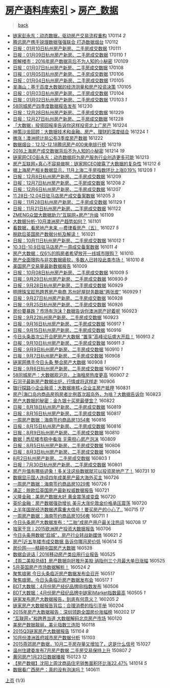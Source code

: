[房产语料库索引](../../README.md)  > [房产_数据](房产_数据.md)
====
> [back](../README.md)

- [链家彭永东：动态数据，驱动房产交易流程重构](http://jkwz.applinzi.com/ittc/6922954308122575876.html#%E9%93%BE%E5%AE%B6%E5%BD%AD%E6%B0%B8%E4%B8%9C%EF%BC%9A%E5%8A%A8%E6%80%81%E6%95%B0%E6%8D%AE%EF%BC%8C%E9%A9%B1%E5%8A%A8%E6%88%BF%E4%BA%A7%E4%BA%A4%E6%98%93%E6%B5%81%E7%A8%8B%E9%87%8D%E6%9E%84) 170114 *2* 
- [腾讯房产携手锐理数据强强联合 打造数据烟台](http://jkwz.applinzi.com/ittc/6922305814961587205.html#%E8%85%BE%E8%AE%AF%E6%88%BF%E4%BA%A7%E6%90%BA%E6%89%8B%E9%94%90%E7%90%86%E6%95%B0%E6%8D%AE%E5%BC%BA%E5%BC%BA%E8%81%94%E5%90%88+%E6%89%93%E9%80%A0%E6%95%B0%E6%8D%AE%E7%83%9F%E5%8F%B0) 170112  
- [日报：01月10日杭州房产新房、二手房成交数据](http://jkwz.applinzi.com/ittc/6921857625213109252.html#%E6%97%A5%E6%8A%A5%EF%BC%9A01%E6%9C%8810%E6%97%A5%E6%9D%AD%E5%B7%9E%E6%88%BF%E4%BA%A7%E6%96%B0%E6%88%BF%E3%80%81%E4%BA%8C%E6%89%8B%E6%88%BF%E6%88%90%E4%BA%A4%E6%95%B0%E6%8D%AE) 170111  
- [日报：01月09日杭州房产新房、二手房成交数据](http://jkwz.applinzi.com/ittc/6921454968145183749.html#%E6%97%A5%E6%8A%A5%EF%BC%9A01%E6%9C%8809%E6%97%A5%E6%9D%AD%E5%B7%9E%E6%88%BF%E4%BA%A7%E6%96%B0%E6%88%BF%E3%80%81%E4%BA%8C%E6%89%8B%E6%88%BF%E6%88%90%E4%BA%A4%E6%95%B0%E6%8D%AE) 170110 *1* 
- [图解楼市：2016年房产数据背后不为人知的小秘密](http://jkwz.applinzi.com/ittc/6921175728510206980.html#%E5%9B%BE%E8%A7%A3%E6%A5%BC%E5%B8%82%EF%BC%9A2016%E5%B9%B4%E6%88%BF%E4%BA%A7%E6%95%B0%E6%8D%AE%E8%83%8C%E5%90%8E%E4%B8%8D%E4%B8%BA%E4%BA%BA%E7%9F%A5%E7%9A%84%E5%B0%8F%E7%A7%98%E5%AF%86) 170109  
- [日报：01月07日杭州房产新房、二手房成交数据](http://jkwz.applinzi.com/ittc/6920706198277194756.html#%E6%97%A5%E6%8A%A5%EF%BC%9A01%E6%9C%8807%E6%97%A5%E6%9D%AD%E5%B7%9E%E6%88%BF%E4%BA%A7%E6%96%B0%E6%88%BF%E3%80%81%E4%BA%8C%E6%89%8B%E6%88%BF%E6%88%90%E4%BA%A4%E6%95%B0%E6%8D%AE) 170108  
- [日报：01月05日杭州房产新房、二手房成交数据](http://jkwz.applinzi.com/ittc/6919946215860208644.html#%E6%97%A5%E6%8A%A5%EF%BC%9A01%E6%9C%8805%E6%97%A5%E6%9D%AD%E5%B7%9E%E6%88%BF%E4%BA%A7%E6%96%B0%E6%88%BF%E3%80%81%E4%BA%8C%E6%89%8B%E6%88%BF%E6%88%90%E4%BA%A4%E6%95%B0%E6%8D%AE) 170106  
- [日报：01月04日杭州房产新房、二手房成交数据](http://jkwz.applinzi.com/ittc/6919630961074766853.html#%E6%97%A5%E6%8A%A5%EF%BC%9A01%E6%9C%8804%E6%97%A5%E6%9D%AD%E5%B7%9E%E6%88%BF%E4%BA%A7%E6%96%B0%E6%88%BF%E3%80%81%E4%BA%8C%E6%89%8B%E6%88%BF%E6%88%90%E4%BA%A4%E6%95%B0%E6%8D%AE) 170105  
- [吴海山：基于百度大数据的经济测量和房产投资决策](http://jkwz.applinzi.com/ittc/6919601258142106629.html#%E5%90%B4%E6%B5%B7%E5%B1%B1%EF%BC%9A%E5%9F%BA%E4%BA%8E%E7%99%BE%E5%BA%A6%E5%A4%A7%E6%95%B0%E6%8D%AE%E7%9A%84%E7%BB%8F%E6%B5%8E%E6%B5%8B%E9%87%8F%E5%92%8C%E6%88%BF%E4%BA%A7%E6%8A%95%E8%B5%84%E5%86%B3%E7%AD%96) 170105  
- [日报：01月03日杭州房产新房、二手房成交数据](http://jkwz.applinzi.com/ittc/6919225631685739525.html#%E6%97%A5%E6%8A%A5%EF%BC%9A01%E6%9C%8803%E6%97%A5%E6%9D%AD%E5%B7%9E%E6%88%BF%E4%BA%A7%E6%96%B0%E6%88%BF%E3%80%81%E4%BA%8C%E6%89%8B%E6%88%BF%E6%88%90%E4%BA%A4%E6%95%B0%E6%8D%AE) 170104  
- [日报：01月02日杭州房产新房、二手房成交数据](http://jkwz.applinzi.com/ittc/6918850419291063301.html#%E6%97%A5%E6%8A%A5%EF%BC%9A01%E6%9C%8802%E6%97%A5%E6%9D%AD%E5%B7%9E%E6%88%BF%E4%BA%A7%E6%96%B0%E6%88%BF%E3%80%81%E4%BA%8C%E6%89%8B%E6%88%BF%E6%88%90%E4%BA%A4%E6%95%B0%E6%8D%AE) 170103 *1* 
- [58同城房产四季度数据报告发布](http://jkwz.applinzi.com/ittc/6917362298317702148.html#58%E5%90%8C%E5%9F%8E%E6%88%BF%E4%BA%A7%E5%9B%9B%E5%AD%A3%E5%BA%A6%E6%95%B0%E6%8D%AE%E6%8A%A5%E5%91%8A%E5%8F%91%E5%B8%83) 161230  
- [日报：12月28日杭州房产新房、二手房成交数据](http://jkwz.applinzi.com/ittc/6917039627625300996.html#%E6%97%A5%E6%8A%A5%EF%BC%9A12%E6%9C%8828%E6%97%A5%E6%9D%AD%E5%B7%9E%E6%88%BF%E4%BA%A7%E6%96%B0%E6%88%BF%E3%80%81%E4%BA%8C%E6%89%8B%E6%88%BF%E6%88%90%E4%BA%A4%E6%95%B0%E6%8D%AE) 161229  
- [日报：12月27日杭州房产新房、二手房成交数据](http://jkwz.applinzi.com/ittc/6916665475567453188.html#%E6%97%A5%E6%8A%A5%EF%BC%9A12%E6%9C%8827%E6%97%A5%E6%9D%AD%E5%B7%9E%E6%88%BF%E4%BA%A7%E6%96%B0%E6%88%BF%E3%80%81%E4%BA%8C%E6%89%8B%E6%88%BF%E6%88%90%E4%BA%A4%E6%95%B0%E6%8D%AE) 161228  
- [「大数据」投资回报率告诉你这样投资北上广房产](http://jkwz.applinzi.com/ittc/6915262158719157253.html#%E3%80%8C%E5%A4%A7%E6%95%B0%E6%8D%AE%E3%80%8D%E6%8A%95%E8%B5%84%E5%9B%9E%E6%8A%A5%E7%8E%87%E5%91%8A%E8%AF%89%E4%BD%A0%E8%BF%99%E6%A0%B7%E6%8A%95%E8%B5%84%E5%8C%97%E4%B8%8A%E5%B9%BF%E6%88%BF%E4%BA%A7) 161224  
- [神策沙龙回顾：大数据技术和金融、房产、理财的深度结合](http://jkwz.applinzi.com/ittc/6915119544242013189.html#%E7%A5%9E%E7%AD%96%E6%B2%99%E9%BE%99%E5%9B%9E%E9%A1%BE%EF%BC%9A%E5%A4%A7%E6%95%B0%E6%8D%AE%E6%8A%80%E6%9C%AF%E5%92%8C%E9%87%91%E8%9E%8D%E3%80%81%E6%88%BF%E4%BA%A7%E3%80%81%E7%90%86%E8%B4%A2%E7%9A%84%E6%B7%B1%E5%BA%A6%E7%BB%93%E5%90%88) 161224 *1* 
- [微涨！澳洲统计局公布3季度房产数据](http://jkwz.applinzi.com/ittc/6914379327319049221.html#%E5%BE%AE%E6%B6%A8%EF%BC%81%E6%BE%B3%E6%B4%B2%E7%BB%9F%E8%AE%A1%E5%B1%80%E5%85%AC%E5%B8%833%E5%AD%A3%E5%BA%A6%E6%88%BF%E4%BA%A7%E6%95%B0%E6%8D%AE) 161222  
- [数据烟台：12.12-12.18腾讯房产400来电排行榜](http://jkwz.applinzi.com/ittc/6913386543527232516.html#%E6%95%B0%E6%8D%AE%E7%83%9F%E5%8F%B0%EF%BC%9A12.12-12.18%E8%85%BE%E8%AE%AF%E6%88%BF%E4%BA%A7400%E6%9D%A5%E7%94%B5%E6%8E%92%E8%A1%8C%E6%A6%9C) 161219  
- [2016上海房产成交数据背后不为人知的小秘密](http://jkwz.applinzi.com/ittc/6911547433212707844.html#2016%E4%B8%8A%E6%B5%B7%E6%88%BF%E4%BA%A7%E6%88%90%E4%BA%A4%E6%95%B0%E6%8D%AE%E8%83%8C%E5%90%8E%E4%B8%8D%E4%B8%BA%E4%BA%BA%E7%9F%A5%E7%9A%84%E5%B0%8F%E7%A7%98%E5%AF%86) 161214 *19* 
- [链家网CEO彭永东：动态数据将为房产服务行业创造更多可能](http://jkwz.applinzi.com/ittc/6911146329543017476.html#%E9%93%BE%E5%AE%B6%E7%BD%91CEO%E5%BD%AD%E6%B0%B8%E4%B8%9C%EF%BC%9A%E5%8A%A8%E6%80%81%E6%95%B0%E6%8D%AE%E5%B0%86%E4%B8%BA%E6%88%BF%E4%BA%A7%E6%9C%8D%E5%8A%A1%E8%A1%8C%E4%B8%9A%E5%88%9B%E9%80%A0%E6%9B%B4%E5%A4%9A%E5%8F%AF%E8%83%BD) 161213  
- [房产互联网+真心不容易做啊：链家网CEO披露了大数据的复杂性](http://jkwz.applinzi.com/ittc/6910847757584958468.html#%E6%88%BF%E4%BA%A7%E4%BA%92%E8%81%94%E7%BD%91%2B%E7%9C%9F%E5%BF%83%E4%B8%8D%E5%AE%B9%E6%98%93%E5%81%9A%E5%95%8A%EF%BC%9A%E9%93%BE%E5%AE%B6%E7%BD%91CEO%E6%8A%AB%E9%9C%B2%E4%BA%86%E5%A4%A7%E6%95%B0%E6%8D%AE%E7%9A%84%E5%A4%8D%E6%9D%82%E6%80%A7) 161212 *6* 
- [据上海房产相关数据显示，11月上海二手房指数环比上涨0.19%](http://jkwz.applinzi.com/ittc/6909693129761752069.html#%E6%8D%AE%E4%B8%8A%E6%B5%B7%E6%88%BF%E4%BA%A7%E7%9B%B8%E5%85%B3%E6%95%B0%E6%8D%AE%E6%98%BE%E7%A4%BA%EF%BC%8C11%E6%9C%88%E4%B8%8A%E6%B5%B7%E4%BA%8C%E6%89%8B%E6%88%BF%E6%8C%87%E6%95%B0%E7%8E%AF%E6%AF%94%E4%B8%8A%E6%B6%A80.19%25) 161209 *1* 
- [日报：12月8日杭州房产新房、二手房成交数据](http://jkwz.applinzi.com/ittc/6909573503287559173.html#%E6%97%A5%E6%8A%A5%EF%BC%9A12%E6%9C%888%E6%97%A5%E6%9D%AD%E5%B7%9E%E6%88%BF%E4%BA%A7%E6%96%B0%E6%88%BF%E3%80%81%E4%BA%8C%E6%89%8B%E6%88%BF%E6%88%90%E4%BA%A4%E6%95%B0%E6%8D%AE) 161209  
- [日报：12月7日杭州房产新房、二手房成交数据](http://jkwz.applinzi.com/ittc/6909203047543997445.html#%E6%97%A5%E6%8A%A5%EF%BC%9A12%E6%9C%887%E6%97%A5%E6%9D%AD%E5%B7%9E%E6%88%BF%E4%BA%A7%E6%96%B0%E6%88%BF%E3%80%81%E4%BA%8C%E6%89%8B%E6%88%BF%E6%88%90%E4%BA%A4%E6%95%B0%E6%8D%AE) 161208 *2* 
- [日报：12月6日杭州房产新房、二手房成交数据](http://jkwz.applinzi.com/ittc/6908876659301549060.html#%E6%97%A5%E6%8A%A5%EF%BC%9A12%E6%9C%886%E6%97%A5%E6%9D%AD%E5%B7%9E%E6%88%BF%E4%BA%A7%E6%96%B0%E6%88%BF%E3%80%81%E4%BA%8C%E6%89%8B%E6%88%BF%E6%88%90%E4%BA%A4%E6%95%B0%E6%8D%AE) 161207  
- [11.28日-12.04日驻马店房产成交备案数据](http://jkwz.applinzi.com/ittc/6908176992804799493.html#11.28%E6%97%A5-12.04%E6%97%A5%E9%A9%BB%E9%A9%AC%E5%BA%97%E6%88%BF%E4%BA%A7%E6%88%90%E4%BA%A4%E5%A4%87%E6%A1%88%E6%95%B0%E6%8D%AE) 161205 *3* 
- [日报：11月28日杭州房产新房、二手房成交数据](http://jkwz.applinzi.com/ittc/6905940916727972868.html#%E6%97%A5%E6%8A%A5%EF%BC%9A11%E6%9C%8828%E6%97%A5%E6%9D%AD%E5%B7%9E%E6%88%BF%E4%BA%A7%E6%96%B0%E6%88%BF%E3%80%81%E4%BA%8C%E6%89%8B%E6%88%BF%E6%88%90%E4%BA%A4%E6%95%B0%E6%8D%AE) 161129 *1* 
- [日报：11月21日杭州房产新房、二手房成交数据](http://jkwz.applinzi.com/ittc/6903273748060177412.html#%E6%97%A5%E6%8A%A5%EF%BC%9A11%E6%9C%8821%E6%97%A5%E6%9D%AD%E5%B7%9E%E6%88%BF%E4%BA%A7%E6%96%B0%E6%88%BF%E3%80%81%E4%BA%8C%E6%89%8B%E6%88%BF%E6%88%90%E4%BA%A4%E6%95%B0%E6%8D%AE) 161122  
- [ZMENG众盟大数据助力“互联网+房产”升级](http://jkwz.applinzi.com/ittc/6898447807584666629.html#ZMENG%E4%BC%97%E7%9B%9F%E5%A4%A7%E6%95%B0%E6%8D%AE%E5%8A%A9%E5%8A%9B%E2%80%9C%E4%BA%92%E8%81%94%E7%BD%91%2B%E6%88%BF%E4%BA%A7%E2%80%9D%E5%8D%87%E7%BA%A7) 161109  
- [大数据分析-10月澳洲房产趋势如何？](http://jkwz.applinzi.com/ittc/6895574118337872901.html#%E5%A4%A7%E6%95%B0%E6%8D%AE%E5%88%86%E6%9E%90-10%E6%9C%88%E6%BE%B3%E6%B4%B2%E6%88%BF%E4%BA%A7%E8%B6%8B%E5%8A%BF%E5%A6%82%E4%BD%95%EF%BC%9F) 161101  
- [看数据，看房地产未来 —费律看房产（五）](http://jkwz.applinzi.com/ittc/6893594259092931588.html#%E7%9C%8B%E6%95%B0%E6%8D%AE%EF%BC%8C%E7%9C%8B%E6%88%BF%E5%9C%B0%E4%BA%A7%E6%9C%AA%E6%9D%A5+%E2%80%94%E8%B4%B9%E5%BE%8B%E7%9C%8B%E6%88%BF%E4%BA%A7%EF%BC%88%E4%BA%94%EF%BC%89) 161027 *5* 
- [脱欧后英国房产数据分析及解读！](http://jkwz.applinzi.com/ittc/6891459266895938565.html#%E8%84%B1%E6%AC%A7%E5%90%8E%E8%8B%B1%E5%9B%BD%E6%88%BF%E4%BA%A7%E6%95%B0%E6%8D%AE%E5%88%86%E6%9E%90%E5%8F%8A%E8%A7%A3%E8%AF%BB%EF%BC%81) 161021  
- [日报：10月11日杭州房产新房、二手房成交数据](http://jkwz.applinzi.com/ittc/6888032439737254917.html#%E6%97%A5%E6%8A%A5%EF%BC%9A10%E6%9C%8811%E6%97%A5%E6%9D%AD%E5%B7%9E%E6%88%BF%E4%BA%A7%E6%96%B0%E6%88%BF%E3%80%81%E4%BA%8C%E6%89%8B%E6%88%BF%E6%88%90%E4%BA%A4%E6%95%B0%E6%8D%AE) 161012 *1* 
- [10.3日-10.9日驻马店房产一周成交备案数据](http://jkwz.applinzi.com/ittc/6887662682408223748.html#10.3%E6%97%A5-10.9%E6%97%A5%E9%A9%BB%E9%A9%AC%E5%BA%97%E6%88%BF%E4%BA%A7%E4%B8%80%E5%91%A8%E6%88%90%E4%BA%A4%E5%A4%87%E6%A1%88%E6%95%B0%E6%8D%AE) 161011 *4* 
- [房产大数据：仅6%的购房者希望放开一线城市限购？](http://jkwz.applinzi.com/ittc/6887383069517939717.html#%E6%88%BF%E4%BA%A7%E5%A4%A7%E6%95%B0%E6%8D%AE%EF%BC%9A%E4%BB%856%25%E7%9A%84%E8%B4%AD%E6%88%BF%E8%80%85%E5%B8%8C%E6%9C%9B%E6%94%BE%E5%BC%80%E4%B8%80%E7%BA%BF%E5%9F%8E%E5%B8%82%E9%99%90%E8%B4%AD%EF%BC%9F) 161010  
- [房产全面限购与非农数据疲软，多数人已转投此类市场！](http://jkwz.applinzi.com/ittc/6887288771116008452.html#%E6%88%BF%E4%BA%A7%E5%85%A8%E9%9D%A2%E9%99%90%E8%B4%AD%E4%B8%8E%E9%9D%9E%E5%86%9C%E6%95%B0%E6%8D%AE%E7%96%B2%E8%BD%AF%EF%BC%8C%E5%A4%9A%E6%95%B0%E4%BA%BA%E5%B7%B2%E8%BD%AC%E6%8A%95%E6%AD%A4%E7%B1%BB%E5%B8%82%E5%9C%BA%EF%BC%81) 161010 *8* 
- [美国房产交易量最新数据报告](http://jkwz.applinzi.com/ittc/6887055761754031109.html#%E7%BE%8E%E5%9B%BD%E6%88%BF%E4%BA%A7%E4%BA%A4%E6%98%93%E9%87%8F%E6%9C%80%E6%96%B0%E6%95%B0%E6%8D%AE%E6%8A%A5%E5%91%8A) 161009  
- [日报：10月08日杭州房产新房、二手房成交数据](http://jkwz.applinzi.com/ittc/6886916225472398340.html#%E6%97%A5%E6%8A%A5%EF%BC%9A10%E6%9C%8808%E6%97%A5%E6%9D%AD%E5%B7%9E%E6%88%BF%E4%BA%A7%E6%96%B0%E6%88%BF%E3%80%81%E4%BA%8C%E6%89%8B%E6%88%BF%E6%88%90%E4%BA%A4%E6%95%B0%E6%8D%AE) 161009 *5* 
- [日报：9月29日杭州房产新房、二手房成交数据](http://jkwz.applinzi.com/ittc/6883587280098313221.html#%E6%97%A5%E6%8A%A5%EF%BC%9A9%E6%9C%8829%E6%97%A5%E6%9D%AD%E5%B7%9E%E6%88%BF%E4%BA%A7%E6%96%B0%E6%88%BF%E3%80%81%E4%BA%8C%E6%89%8B%E6%88%BF%E6%88%90%E4%BA%A4%E6%95%B0%E6%8D%AE) 160930 *9* 
- [日报：9月28日杭州房产新房、二手房成交数据](http://jkwz.applinzi.com/ittc/6883211174308480005.html#%E6%97%A5%E6%8A%A5%EF%BC%9A9%E6%9C%8828%E6%97%A5%E6%9D%AD%E5%B7%9E%E6%88%BF%E4%BA%A7%E6%96%B0%E6%88%BF%E3%80%81%E4%BA%8C%E6%89%8B%E6%88%BF%E6%88%90%E4%BA%A4%E6%95%B0%E6%8D%AE) 160929  
- [明牌珠宝趁热跨界房产电商 苏州好屋财务数据“两张皮”](http://jkwz.applinzi.com/ittc/6883086721872299012.html#%E6%98%8E%E7%89%8C%E7%8F%A0%E5%AE%9D%E8%B6%81%E7%83%AD%E8%B7%A8%E7%95%8C%E6%88%BF%E4%BA%A7%E7%94%B5%E5%95%86+%E8%8B%8F%E5%B7%9E%E5%A5%BD%E5%B1%8B%E8%B4%A2%E5%8A%A1%E6%95%B0%E6%8D%AE%E2%80%9C%E4%B8%A4%E5%BC%A0%E7%9A%AE%E2%80%9D) 160929 *1* 
- [日报：9月27日杭州房产新房、二手房成交数据](http://jkwz.applinzi.com/ittc/6883014694574490628.html#%E6%97%A5%E6%8A%A5%EF%BC%9A9%E6%9C%8827%E6%97%A5%E6%9D%AD%E5%B7%9E%E6%88%BF%E4%BA%A7%E6%96%B0%E6%88%BF%E3%80%81%E4%BA%8C%E6%89%8B%E6%88%BF%E6%88%90%E4%BA%A4%E6%95%B0%E6%8D%AE) 160928  
- [日报：9月25日杭州房产新房、二手房成交数据](http://jkwz.applinzi.com/ittc/6882149212048851973.html#%E6%97%A5%E6%8A%A5%EF%BC%9A9%E6%9C%8825%E6%97%A5%E6%9D%AD%E5%B7%9E%E6%88%BF%E4%BA%A7%E6%96%B0%E6%88%BF%E3%80%81%E4%BA%8C%E6%89%8B%E6%88%BF%E6%88%90%E4%BA%A4%E6%95%B0%E6%8D%AE) 160926  
- [房价要暴跌？市场有泡沫？数据告诉你澳洲房产好着呢](http://jkwz.applinzi.com/ittc/6881021692368913413.html#%E6%88%BF%E4%BB%B7%E8%A6%81%E6%9A%B4%E8%B7%8C%EF%BC%9F%E5%B8%82%E5%9C%BA%E6%9C%89%E6%B3%A1%E6%B2%AB%EF%BC%9F%E6%95%B0%E6%8D%AE%E5%91%8A%E8%AF%89%E4%BD%A0%E6%BE%B3%E6%B4%B2%E6%88%BF%E4%BA%A7%E5%A5%BD%E7%9D%80%E5%91%A2) 160923  
- [日报：9月22杭州房产新房、二手房成交数据](http://jkwz.applinzi.com/ittc/6880981993797452805.html#%E6%97%A5%E6%8A%A5%EF%BC%9A9%E6%9C%8822%E6%9D%AD%E5%B7%9E%E6%88%BF%E4%BA%A7%E6%96%B0%E6%88%BF%E3%80%81%E4%BA%8C%E6%89%8B%E6%88%BF%E6%88%90%E4%BA%A4%E6%95%B0%E6%8D%AE) 160923  
- [日报：9月16日杭州房产新房、二手房成交数据](http://jkwz.applinzi.com/ittc/6878754406375359492.html#%E6%97%A5%E6%8A%A5%EF%BC%9A9%E6%9C%8816%E6%97%A5%E6%9D%AD%E5%B7%9E%E6%88%BF%E4%BA%A7%E6%96%B0%E6%88%BF%E3%80%81%E4%BA%8C%E6%89%8B%E6%88%BF%E6%88%90%E4%BA%A4%E6%95%B0%E6%8D%AE) 160917 *1* 
- [日报：9月15日杭州房产新房、二手房成交数据](http://jkwz.applinzi.com/ittc/6878381943925769221.html#%E6%97%A5%E6%8A%A5%EF%BC%9A9%E6%9C%8815%E6%97%A5%E6%9D%AD%E5%B7%9E%E6%88%BF%E4%BA%A7%E6%96%B0%E6%88%BF%E3%80%81%E4%BA%8C%E6%89%8B%E6%88%BF%E6%88%90%E4%BA%A4%E6%95%B0%E6%8D%AE) 160916  
- [今日头条首次公开合肥房产大数据 “置享”高峰论坛盛大开启！](http://jkwz.applinzi.com/ittc/6877440841391539205.html#%E4%BB%8A%E6%97%A5%E5%A4%B4%E6%9D%A1%E9%A6%96%E6%AC%A1%E5%85%AC%E5%BC%80%E5%90%88%E8%82%A5%E6%88%BF%E4%BA%A7%E5%A4%A7%E6%95%B0%E6%8D%AE+%E2%80%9C%E7%BD%AE%E4%BA%AB%E2%80%9D%E9%AB%98%E5%B3%B0%E8%AE%BA%E5%9D%9B%E7%9B%9B%E5%A4%A7%E5%BC%80%E5%90%AF%EF%BC%81) 160913 *2* 
- [日报：9月10日杭州房产新房、二手房成交数据](http://jkwz.applinzi.com/ittc/6876527877746590725.html#%E6%97%A5%E6%8A%A5%EF%BC%9A9%E6%9C%8810%E6%97%A5%E6%9D%AD%E5%B7%9E%E6%88%BF%E4%BA%A7%E6%96%B0%E6%88%BF%E3%80%81%E4%BA%8C%E6%89%8B%E6%88%BF%E6%88%90%E4%BA%A4%E6%95%B0%E6%8D%AE) 160911 *3* 
- [日报：9月9日杭州房产新房、二手房成交数据](http://jkwz.applinzi.com/ittc/6876164965651710981.html#%E6%97%A5%E6%8A%A5%EF%BC%9A9%E6%9C%889%E6%97%A5%E6%9D%AD%E5%B7%9E%E6%88%BF%E4%BA%A7%E6%96%B0%E6%88%BF%E3%80%81%E4%BA%8C%E6%89%8B%E6%88%BF%E6%88%90%E4%BA%A4%E6%95%B0%E6%8D%AE) 160910 *1* 
- [日报：9月7日杭州房产新房、二手房成交数据](http://jkwz.applinzi.com/ittc/6875414024270906373.html#%E6%97%A5%E6%8A%A5%EF%BC%9A9%E6%9C%887%E6%97%A5%E6%9D%AD%E5%B7%9E%E6%88%BF%E4%BA%A7%E6%96%B0%E6%88%BF%E3%80%81%E4%BA%8C%E6%89%8B%E6%88%BF%E6%88%90%E4%BA%A4%E6%95%B0%E6%8D%AE) 160908  
- [链家网携手今日头条 整合房产大数据](http://jkwz.applinzi.com/ittc/6875303776252068868.html#%E9%93%BE%E5%AE%B6%E7%BD%91%E6%90%BA%E6%89%8B%E4%BB%8A%E6%97%A5%E5%A4%B4%E6%9D%A1+%E6%95%B4%E5%90%88%E6%88%BF%E4%BA%A7%E5%A4%A7%E6%95%B0%E6%8D%AE) 160908 *1* 
- [日报：9月6日杭州房产新房、二手房成交数据](http://jkwz.applinzi.com/ittc/6875090817517093893.html#%E6%97%A5%E6%8A%A5%EF%BC%9A9%E6%9C%886%E6%97%A5%E6%9D%AD%E5%B7%9E%E6%88%BF%E4%BA%A7%E6%96%B0%E6%88%BF%E3%80%81%E4%BA%8C%E6%89%8B%E6%88%BF%E6%88%90%E4%BA%A4%E6%95%B0%E6%8D%AE) 160907 *1* 
- [58同城房产：大数据观沪京，上海租房热度更高](http://jkwz.applinzi.com/ittc/6875052363840226309.html#58%E5%90%8C%E5%9F%8E%E6%88%BF%E4%BA%A7%EF%BC%9A%E5%A4%A7%E6%95%B0%E6%8D%AE%E8%A7%82%E6%B2%AA%E4%BA%AC%EF%BC%8C%E4%B8%8A%E6%B5%B7%E7%A7%9F%E6%88%BF%E7%83%AD%E5%BA%A6%E6%9B%B4%E9%AB%98) 160907 *2* 
- [石河子最新房产数据出炉，行情或将这样走](http://jkwz.applinzi.com/ittc/6874595510949774340.html#%E7%9F%B3%E6%B2%B3%E5%AD%90%E6%9C%80%E6%96%B0%E6%88%BF%E4%BA%A7%E6%95%B0%E6%8D%AE%E5%87%BA%E7%82%89%EF%BC%8C%E8%A1%8C%E6%83%85%E6%88%96%E5%B0%86%E8%BF%99%E6%A0%B7%E8%B5%B0) 160906  
- [银行探路小企业融资：大数据审核+企业主房产抵押](http://jkwz.applinzi.com/ittc/6872341622460777476.html#%E9%93%B6%E8%A1%8C%E6%8E%A2%E8%B7%AF%E5%B0%8F%E4%BC%81%E4%B8%9A%E8%9E%8D%E8%B5%84%EF%BC%9A%E5%A4%A7%E6%95%B0%E6%8D%AE%E5%AE%A1%E6%A0%B8%2B%E4%BC%81%E4%B8%9A%E4%B8%BB%E6%88%BF%E4%BA%A7%E6%8A%B5%E6%8A%BC) 160831  
- [房产|海口岛内商品房购房者比例首次超岛外，为啥？大数据告诉你](http://jkwz.applinzi.com/ittc/6869592010650027013.html#%E6%88%BF%E4%BA%A7%7C%E6%B5%B7%E5%8F%A3%E5%B2%9B%E5%86%85%E5%95%86%E5%93%81%E6%88%BF%E8%B4%AD%E6%88%BF%E8%80%85%E6%AF%94%E4%BE%8B%E9%A6%96%E6%AC%A1%E8%B6%85%E5%B2%9B%E5%A4%96%EF%BC%8C%E4%B8%BA%E5%95%A5%EF%BC%9F%E5%A4%A7%E6%95%B0%E6%8D%AE%E5%91%8A%E8%AF%89%E4%BD%A0) 160823  
- [房产大数据的秘密：金九银十买房最便宜？](http://jkwz.applinzi.com/ittc/6866629569343390724.html#%E6%88%BF%E4%BA%A7%E5%A4%A7%E6%95%B0%E6%8D%AE%E7%9A%84%E7%A7%98%E5%AF%86%EF%BC%9A%E9%87%91%E4%B9%9D%E9%93%B6%E5%8D%81%E4%B9%B0%E6%88%BF%E6%9C%80%E4%BE%BF%E5%AE%9C%EF%BC%9F) 160822  
- [日报：8月18日杭州房产新房、二手房成交数据](http://jkwz.applinzi.com/ittc/6868052940308349956.html#%E6%97%A5%E6%8A%A5%EF%BC%9A8%E6%9C%8818%E6%97%A5%E6%9D%AD%E5%B7%9E%E6%88%BF%E4%BA%A7%E6%96%B0%E6%88%BF%E3%80%81%E4%BA%8C%E6%89%8B%E6%88%BF%E6%88%90%E4%BA%A4%E6%95%B0%E6%8D%AE) 160819  
- [日报：8月16日杭州房产新房、二手房成交数据](http://jkwz.applinzi.com/ittc/6867259555385443333.html#%E6%97%A5%E6%8A%A5%EF%BC%9A8%E6%9C%8816%E6%97%A5%E6%9D%AD%E5%B7%9E%E6%88%BF%E4%BA%A7%E6%96%B0%E6%88%BF%E3%80%81%E4%BA%8C%E6%89%8B%E6%88%BF%E6%88%90%E4%BA%A4%E6%95%B0%E6%8D%AE) 160817  
- [一周房产数据：海南签约商品房1354套](http://jkwz.applinzi.com/ittc/6867001161688810500.html#%E4%B8%80%E5%91%A8%E6%88%BF%E4%BA%A7%E6%95%B0%E6%8D%AE%EF%BC%9A%E6%B5%B7%E5%8D%97%E7%AD%BE%E7%BA%A6%E5%95%86%E5%93%81%E6%88%BF1354%E5%A5%97) 160816  
- [日报：8月15日杭州房产新房、二手房成交数据](http://jkwz.applinzi.com/ittc/6866882941745103876.html#%E6%97%A5%E6%8A%A5%EF%BC%9A8%E6%9C%8815%E6%97%A5%E6%9D%AD%E5%B7%9E%E6%88%BF%E4%BA%A7%E6%96%B0%E6%88%BF%E3%80%81%E4%BA%8C%E6%89%8B%E6%88%BF%E6%88%90%E4%BA%A4%E6%95%B0%E6%8D%AE) 160816  
- [日报：8月9日杭州房产新房、二手房成交数据](http://jkwz.applinzi.com/ittc/6864683257106531332.html#%E6%97%A5%E6%8A%A5%EF%BC%9A8%E6%9C%889%E6%97%A5%E6%9D%AD%E5%B7%9E%E6%88%BF%E4%BA%A7%E6%96%B0%E6%88%BF%E3%80%81%E4%BA%8C%E6%89%8B%E6%88%BF%E6%88%90%E4%BA%A4%E6%95%B0%E6%8D%AE) 160810  
- [数据 | 悉尼楼市稳中看涨 无需担心房产泡沫](http://jkwz.applinzi.com/ittc/6864314028985418756.html#%E6%95%B0%E6%8D%AE+%7C+%E6%82%89%E5%B0%BC%E6%A5%BC%E5%B8%82%E7%A8%B3%E4%B8%AD%E7%9C%8B%E6%B6%A8+%E6%97%A0%E9%9C%80%E6%8B%85%E5%BF%83%E6%88%BF%E4%BA%A7%E6%B3%A1%E6%B2%AB) 160809  
- [日报：8月5日杭州房产新房、二手房成交数据](http://jkwz.applinzi.com/ittc/6863228898141275140.html#%E6%97%A5%E6%8A%A5%EF%BC%9A8%E6%9C%885%E6%97%A5%E6%9D%AD%E5%B7%9E%E6%88%BF%E4%BA%A7%E6%96%B0%E6%88%BF%E3%80%81%E4%BA%8C%E6%89%8B%E6%88%BF%E6%88%90%E4%BA%A4%E6%95%B0%E6%8D%AE) 160806  
- [日报：8月3日杭州房产新房、二手房成交数据](http://jkwz.applinzi.com/ittc/6862505486292878341.html#%E6%97%A5%E6%8A%A5%EF%BC%9A8%E6%9C%883%E6%97%A5%E6%9D%AD%E5%B7%9E%E6%88%BF%E4%BA%A7%E6%96%B0%E6%88%BF%E3%80%81%E4%BA%8C%E6%89%8B%E6%88%BF%E6%88%90%E4%BA%A4%E6%95%B0%E6%8D%AE) 160804  
- [8月2日杭州房产新房、二手房成交数据](http://jkwz.applinzi.com/ittc/6862069911123395588.html#8%E6%9C%882%E6%97%A5%E6%9D%AD%E5%B7%9E%E6%88%BF%E4%BA%A7%E6%96%B0%E6%88%BF%E3%80%81%E4%BA%8C%E6%89%8B%E6%88%BF%E6%88%90%E4%BA%A4%E6%95%B0%E6%8D%AE) 160803 *1* 
- [日报｜7月30日杭州房产新房、二手房成交数据](http://jkwz.applinzi.com/ittc/6861154023725597701.html#%E6%97%A5%E6%8A%A5%EF%BD%9C7%E6%9C%8830%E6%97%A5%E6%9D%AD%E5%B7%9E%E6%88%BF%E4%BA%A7%E6%96%B0%E6%88%BF%E3%80%81%E4%BA%8C%E6%89%8B%E6%88%BF%E6%88%90%E4%BA%A4%E6%95%B0%E6%8D%AE) 160801  
- [房产升值有哪些迹象！多关注这些数据就可以投资房地产了！](http://jkwz.applinzi.com/ittc/6860945675797398532.html#%E6%88%BF%E4%BA%A7%E5%8D%87%E5%80%BC%E6%9C%89%E5%93%AA%E4%BA%9B%E8%BF%B9%E8%B1%A1%EF%BC%81%E5%A4%9A%E5%85%B3%E6%B3%A8%E8%BF%99%E4%BA%9B%E6%95%B0%E6%8D%AE%E5%B0%B1%E5%8F%AF%E4%BB%A5%E6%8A%95%E8%B5%84%E6%88%BF%E5%9C%B0%E4%BA%A7%E4%BA%86%EF%BC%81) 160731 *10* 
- [数据显示国人连续四年成美房产最大海外买主](http://jkwz.applinzi.com/ittc/6859119438389052421.html#%E6%95%B0%E6%8D%AE%E6%98%BE%E7%A4%BA%E5%9B%BD%E4%BA%BA%E8%BF%9E%E7%BB%AD%E5%9B%9B%E5%B9%B4%E6%88%90%E7%BE%8E%E6%88%BF%E4%BA%A7%E6%9C%80%E5%A4%A7%E6%B5%B7%E5%A4%96%E4%B9%B0%E4%B8%BB) 160726  
- [一周房产数据：海南签约商品房1029套](http://jkwz.applinzi.com/ittc/6859078881361003524.html#%E4%B8%80%E5%91%A8%E6%88%BF%E4%BA%A7%E6%95%B0%E6%8D%AE%EF%BC%9A%E6%B5%B7%E5%8D%97%E7%AD%BE%E7%BA%A6%E5%95%86%E5%93%81%E6%88%BF1029%E5%A5%97) 160726 *1* 
- [涌正：脱欧后英国房产最新权威数据报告](http://jkwz.applinzi.com/ittc/6857310558302503940.html#%E6%B6%8C%E6%AD%A3%EF%BC%9A%E8%84%B1%E6%AC%A7%E5%90%8E%E8%8B%B1%E5%9B%BD%E6%88%BF%E4%BA%A7%E6%9C%80%E6%96%B0%E6%9D%83%E5%A8%81%E6%95%B0%E6%8D%AE%E6%8A%A5%E5%91%8A) 160721  
- [义隆金融：美房产数据大好 黄金震荡或变盘](http://jkwz.applinzi.com/ittc/6856964482592670725.html#%E4%B9%89%E9%9A%86%E9%87%91%E8%9E%8D%EF%BC%9A%E7%BE%8E%E6%88%BF%E4%BA%A7%E6%95%B0%E6%8D%AE%E5%A4%A7%E5%A5%BD+%E9%BB%84%E9%87%91%E9%9C%87%E8%8D%A1%E6%88%96%E5%8F%98%E7%9B%98) 160720  
- [英伦金融：房产数据强劲增长 美元大涨伦敦金价格承压震荡](http://jkwz.applinzi.com/ittc/6856947493052630020.html#%E8%8B%B1%E4%BC%A6%E9%87%91%E8%9E%8D%EF%BC%9A%E6%88%BF%E4%BA%A7%E6%95%B0%E6%8D%AE%E5%BC%BA%E5%8A%B2%E5%A2%9E%E9%95%BF+%E7%BE%8E%E5%85%83%E5%A4%A7%E6%B6%A8%E4%BC%A6%E6%95%A6%E9%87%91%E4%BB%B7%E6%A0%BC%E6%89%BF%E5%8E%8B%E9%9C%87%E8%8D%A1) 160720  
- [上半年国民经济数据透露重大信号！要买房产的小心了..](http://jkwz.applinzi.com/ittc/6855118371598894084.html#%E4%B8%8A%E5%8D%8A%E5%B9%B4%E5%9B%BD%E6%B0%91%E7%BB%8F%E6%B5%8E%E6%95%B0%E6%8D%AE%E9%80%8F%E9%9C%B2%E9%87%8D%E5%A4%A7%E4%BF%A1%E5%8F%B7%EF%BC%81%E8%A6%81%E4%B9%B0%E6%88%BF%E4%BA%A7%E7%9A%84%E5%B0%8F%E5%BF%83%E4%BA%86..) 160715 *17* 
- [一周房产数据：海南签约商品房1056套](http://jkwz.applinzi.com/ittc/6853647311863022597.html#%E4%B8%80%E5%91%A8%E6%88%BF%E4%BA%A7%E6%95%B0%E6%8D%AE%EF%BC%9A%E6%B5%B7%E5%8D%97%E7%AD%BE%E7%BA%A6%E5%95%86%E5%93%81%E6%88%BF1056%E5%A5%97) 160711 *1* 
- [今日头条房产大数据发布：“二胎”成房产用户最关注热词](http://jkwz.applinzi.com/ittc/6852542122212983813.html#%E4%BB%8A%E6%97%A5%E5%A4%B4%E6%9D%A1%E6%88%BF%E4%BA%A7%E5%A4%A7%E6%95%B0%E6%8D%AE%E5%8F%91%E5%B8%83%EF%BC%9A%E2%80%9C%E4%BA%8C%E8%83%8E%E2%80%9D%E6%88%90%E6%88%BF%E4%BA%A7%E7%94%A8%E6%88%B7%E6%9C%80%E5%85%B3%E6%B3%A8%E7%83%AD%E8%AF%8D) 160708 *17* 
- [独家干货丨2015欧洲房产投资大数据报告](http://jkwz.applinzi.com/ittc/6848091087541109764.html#%E7%8B%AC%E5%AE%B6%E5%B9%B2%E8%B4%A7%E4%B8%A82015%E6%AC%A7%E6%B4%B2%E6%88%BF%E4%BA%A7%E6%8A%95%E8%B5%84%E5%A4%A7%E6%95%B0%E6%8D%AE%E6%8A%A5%E5%91%8A) 160706  
- [今日头条用数据“启城”，房产行业转战新媒体](http://jkwz.applinzi.com/ittc/6846229802360767493.html#%E4%BB%8A%E6%97%A5%E5%A4%B4%E6%9D%A1%E7%94%A8%E6%95%B0%E6%8D%AE%E2%80%9C%E5%90%AF%E5%9F%8E%E2%80%9D%EF%BC%8C%E6%88%BF%E4%BA%A7%E8%A1%8C%E4%B8%9A%E8%BD%AC%E6%88%98%E6%96%B0%E5%AA%92%E4%BD%93) 160621 *2* 
- [房产|近五年楼市成交数据 告诉你哪月房价低](http://jkwz.applinzi.com/ittc/6843630669338772484.html#%E6%88%BF%E4%BA%A7%7C%E8%BF%91%E4%BA%94%E5%B9%B4%E6%A5%BC%E5%B8%82%E6%88%90%E4%BA%A4%E6%95%B0%E6%8D%AE+%E5%91%8A%E8%AF%89%E4%BD%A0%E5%93%AA%E6%9C%88%E6%88%BF%E4%BB%B7%E4%BD%8E) 160614 *15* 
- [房价网——精耕中国房产大数据](http://jkwz.applinzi.com/ittc/6837183100089811973.html#%E6%88%BF%E4%BB%B7%E7%BD%91%E2%80%94%E2%80%94%E7%B2%BE%E8%80%95%E4%B8%AD%E5%9B%BD%E6%88%BF%E4%BA%A7%E5%A4%A7%E6%95%B0%E6%8D%AE) 160528  
- [数据会说话 | 2016移动房产类应用行业报告](http://jkwz.applinzi.com/ittc/6836110529672004613.html#%E6%95%B0%E6%8D%AE%E4%BC%9A%E8%AF%B4%E8%AF%9D+%7C+2016%E7%A7%BB%E5%8A%A8%E6%88%BF%E4%BA%A7%E7%B1%BB%E5%BA%94%E7%94%A8%E8%A1%8C%E4%B8%9A%E6%8A%A5%E5%91%8A) 160525  
- [【周二美股总结】房产数据向好推升美股 纳指创三个月最大单日涨幅](http://jkwz.applinzi.com/ittc/6836080096158680068.html#%E3%80%90%E5%91%A8%E4%BA%8C%E7%BE%8E%E8%82%A1%E6%80%BB%E7%BB%93%E3%80%91%E6%88%BF%E4%BA%A7%E6%95%B0%E6%8D%AE%E5%90%91%E5%A5%BD%E6%8E%A8%E5%8D%87%E7%BE%8E%E8%82%A1+%E7%BA%B3%E6%8C%87%E5%88%9B%E4%B8%89%E4%B8%AA%E6%9C%88%E6%9C%80%E5%A4%A7%E5%8D%95%E6%97%A5%E6%B6%A8%E5%B9%85) 160525  
- [5月英国房产市场数据解析！](http://jkwz.applinzi.com/ittc/6835722350884291588.html#5%E6%9C%88%E8%8B%B1%E5%9B%BD%E6%88%BF%E4%BA%A7%E5%B8%82%E5%9C%BA%E6%95%B0%E6%8D%AE%E8%A7%A3%E6%9E%90%EF%BC%81) 160524 *2* 
- [聚焦琅琊 今日头条临沂房产数据发布会召开](http://jkwz.applinzi.com/ittc/6833239835581875204.html#%E8%81%9A%E7%84%A6%E7%90%85%E7%90%8A+%E4%BB%8A%E6%97%A5%E5%A4%B4%E6%9D%A1%E4%B8%B4%E6%B2%82%E6%88%BF%E4%BA%A7%E6%95%B0%E6%8D%AE%E5%8F%91%E5%B8%83%E4%BC%9A%E5%8F%AC%E5%BC%80) 160517  
- [聚焦琅琊，今日头条临沂房产数据发布会](http://jkwz.applinzi.com/ittc/6833199988104250373.html#%E8%81%9A%E7%84%A6%E7%90%85%E7%90%8A%EF%BC%8C%E4%BB%8A%E6%97%A5%E5%A4%B4%E6%9D%A1%E4%B8%B4%E6%B2%82%E6%88%BF%E4%BA%A7%E6%95%B0%E6%8D%AE%E5%8F%91%E5%B8%83%E4%BC%9A) 160517 *1* 
- [BDT大数据：4月份房产经纪品牌IBI指数发布](http://jkwz.applinzi.com/ittc/6829149370569982981.html#BDT%E5%A4%A7%E6%95%B0%E6%8D%AE%EF%BC%9A4%E6%9C%88%E4%BB%BD%E6%88%BF%E4%BA%A7%E7%BB%8F%E7%BA%AA%E5%93%81%E7%89%8CIBI%E6%8C%87%E6%95%B0%E5%8F%91%E5%B8%83) 160506  
- [BDT大数据：4月份房产经纪品牌中链家IMarket指数最高](http://jkwz.applinzi.com/ittc/6828773050245710852.html#BDT%E5%A4%A7%E6%95%B0%E6%8D%AE%EF%BC%9A4%E6%9C%88%E4%BB%BD%E6%88%BF%E4%BA%A7%E7%BB%8F%E7%BA%AA%E5%93%81%E7%89%8C%E4%B8%AD%E9%93%BE%E5%AE%B6IMarket%E6%8C%87%E6%95%B0%E6%9C%80%E9%AB%98) 160505 *1* 
- [链家发布房产大数据报告，到底有何意义？](http://jkwz.applinzi.com/ittc/6795246405652317189.html#%E9%93%BE%E5%AE%B6%E5%8F%91%E5%B8%83%E6%88%BF%E4%BA%A7%E5%A4%A7%E6%95%B0%E6%8D%AE%E6%8A%A5%E5%91%8A%EF%BC%8C%E5%88%B0%E5%BA%95%E6%9C%89%E4%BD%95%E6%84%8F%E4%B9%89%EF%BC%9F) 160205 *2* 
- [链家房产大数据报告背后：合理消费的指引手册](http://jkwz.applinzi.com/ittc/6794926868658652165.html#%E9%93%BE%E5%AE%B6%E6%88%BF%E4%BA%A7%E5%A4%A7%E6%95%B0%E6%8D%AE%E6%8A%A5%E5%91%8A%E8%83%8C%E5%90%8E%EF%BC%9A%E5%90%88%E7%90%86%E6%B6%88%E8%B4%B9%E7%9A%84%E6%8C%87%E5%BC%95%E6%89%8B%E5%86%8C) 160204  
- [2015年房产大数据报告：深圳领跑全国房价涨幅榜](http://jkwz.applinzi.com/ittc/6794313193929311237.html#2015%E5%B9%B4%E6%88%BF%E4%BA%A7%E5%A4%A7%E6%95%B0%E6%8D%AE%E6%8A%A5%E5%91%8A%EF%BC%9A%E6%B7%B1%E5%9C%B3%E9%A2%86%E8%B7%91%E5%85%A8%E5%9B%BD%E6%88%BF%E4%BB%B7%E6%B6%A8%E5%B9%85%E6%A6%9C) 160202 *17* 
- [“互联网+”和跨界当道 大数据解码北京房产市场](http://jkwz.applinzi.com/ittc/6789351549520315396.html#%E2%80%9C%E4%BA%92%E8%81%94%E7%BD%91%2B%E2%80%9D%E5%92%8C%E8%B7%A8%E7%95%8C%E5%BD%93%E9%81%93+%E5%A4%A7%E6%95%B0%E6%8D%AE%E8%A7%A3%E7%A0%81%E5%8C%97%E4%BA%AC%E6%88%BF%E4%BA%A7%E5%B8%82%E5%9C%BA) 160120  
- [美房产数据靓丽，美元指数三连阳](http://jkwz.applinzi.com/ittc/6788701419913872388.html#%E7%BE%8E%E6%88%BF%E4%BA%A7%E6%95%B0%E6%8D%AE%E9%9D%93%E4%B8%BD%EF%BC%8C%E7%BE%8E%E5%85%83%E6%8C%87%E6%95%B0%E4%B8%89%E8%BF%9E%E9%98%B3) 160118  
- [2015Q3链家房产大数据报告](http://jkwz.applinzi.com/ittc/6760899982291108868.html#2015Q3%E9%93%BE%E5%AE%B6%E6%88%BF%E4%BA%A7%E5%A4%A7%E6%95%B0%E6%8D%AE%E6%8A%A5%E5%91%8A) 151104 *8* 
- [​10月份澳洲首府城市房产数据分析](http://jkwz.applinzi.com/ittc/6760453803971445764.html#%E2%80%8B10%E6%9C%88%E4%BB%BD%E6%BE%B3%E6%B4%B2%E9%A6%96%E5%BA%9C%E5%9F%8E%E5%B8%82%E6%88%BF%E4%BA%A7%E6%95%B0%E6%8D%AE%E5%88%86%E6%9E%90) 151103  
- [2015燕郊房产数据，10月二手房存量又增加了，这是什么信号](http://jkwz.applinzi.com/ittc/6757844093943481348.html#2015%E7%87%95%E9%83%8A%E6%88%BF%E4%BA%A7%E6%95%B0%E6%8D%AE%EF%BC%8C10%E6%9C%88%E4%BA%8C%E6%89%8B%E6%88%BF%E5%AD%98%E9%87%8F%E5%8F%88%E5%A2%9E%E5%8A%A0%E4%BA%86%EF%BC%8C%E8%BF%99%E6%98%AF%E4%BB%80%E4%B9%88%E4%BF%A1%E5%8F%B7) 151027  
- [温州住建委发布7月房产数据 二手房交易保持上升](http://jkwz.applinzi.com/ittc/547650611439056373.html#%E6%B8%A9%E5%B7%9E%E4%BD%8F%E5%BB%BA%E5%A7%94%E5%8F%91%E5%B8%837%E6%9C%88%E6%88%BF%E4%BA%A7%E6%95%B0%E6%8D%AE+%E4%BA%8C%E6%89%8B%E6%88%BF%E4%BA%A4%E6%98%93%E4%BF%9D%E6%8C%81%E4%B8%8A%E5%8D%87) 150807 *2* 
- [黄冈房产1月23日数据播报](http://jkwz.applinzi.com/ittc/547650611387626323.html#%E9%BB%84%E5%86%88%E6%88%BF%E4%BA%A71%E6%9C%8823%E6%97%A5%E6%95%B0%E6%8D%AE%E6%92%AD%E6%8A%A5) 150123 *12* 
- [【房产数据】沈阳上周沈商品住宅销售面积环比涨22.47%](http://jkwz.applinzi.com/ittc/547650611376934766.html#%E3%80%90%E6%88%BF%E4%BA%A7%E6%95%B0%E6%8D%AE%E3%80%91%E6%B2%88%E9%98%B3%E4%B8%8A%E5%91%A8%E6%B2%88%E5%95%86%E5%93%81%E4%BD%8F%E5%AE%85%E9%94%80%E5%94%AE%E9%9D%A2%E7%A7%AF%E7%8E%AF%E6%AF%94%E6%B6%A822.47%25) 141014 *5* 
- [数据看广西房产：真的没有泡沫吗？](http://jkwz.applinzi.com/ittc/547650611365838532.html#%E6%95%B0%E6%8D%AE%E7%9C%8B%E5%B9%BF%E8%A5%BF%E6%88%BF%E4%BA%A7%EF%BC%9A%E7%9C%9F%E7%9A%84%E6%B2%A1%E6%9C%89%E6%B3%A1%E6%B2%AB%E5%90%97%EF%BC%9F) 140611  


 [上页](房产_数据2.md)           (1/3)